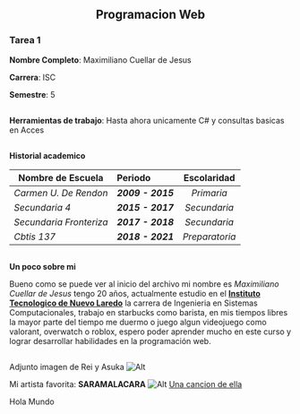 ## <center> Programacion Web </center> ##
### Tarea 1 ###
**Nombre Completo**: Maximiliano Cuellar de Jesus

**Carrera**: ISC

**Semestre**: 5
## ##

**Herramientas de trabajo**: Hasta ahora unicamente C# y consultas basicas en Acces

## ##

**Historial academico**

| Nombre de Escuela       | Periodo           | Escolaridad   |
| ---                     |:------------------|:-------------:|
| _Carmen U. De Rendon_   | ***2009 - 2015*** | _Primaria_    | 
| _Secundaria 4_          | ***2015 - 2017*** | _Secundaria_  |   
| _Secundaria Fronteriza_ | ***2017 - 2018*** | _Secundaria_  |
| _Cbtis 137_             | ***2018 - 2021*** | _Preparatoria_|

## ##

**Un poco sobre mi**

Bueno como se puede ver al inicio del archivo mi nombre es _Maximiliano Cuellar de Jesus_ tengo 20 años, actualmente estudio en el [**Instituto Tecnologico de Nuevo Laredo**](http://www.nlaredo.tecnm.mx) la carrera de Ingenieria en Sistemas Computacionales, trabajo en starbucks como barista, en mis tiempos libres la mayor parte del tiempo me duermo o juego algun videojuego como valorant, overwatch o roblox, espero poder aprender mucho en este curso y lograr desarrollar habilidades en la programación web.

## ##

Adjunto imagen de Rei y Asuka
![Alt](https://th.bing.com/th/id/OIP.K9h9O7nv499d5eVuZmscRQHaEo?pid=ImgDet&rs=1)

Mi artista favorita: **SARAMALACARA**
![Alt](https://th.bing.com/th/id/OIP.DgJQf_QITIZ8F21x7UHhtQHaDv?pid=ImgDet&rs=1)
[Una cancion de ella](https://open.spotify.com/track/3ufGWBFuPdZ2ckUF7hLIL8?si=6475695d17fe494e)

Hola Mundo
